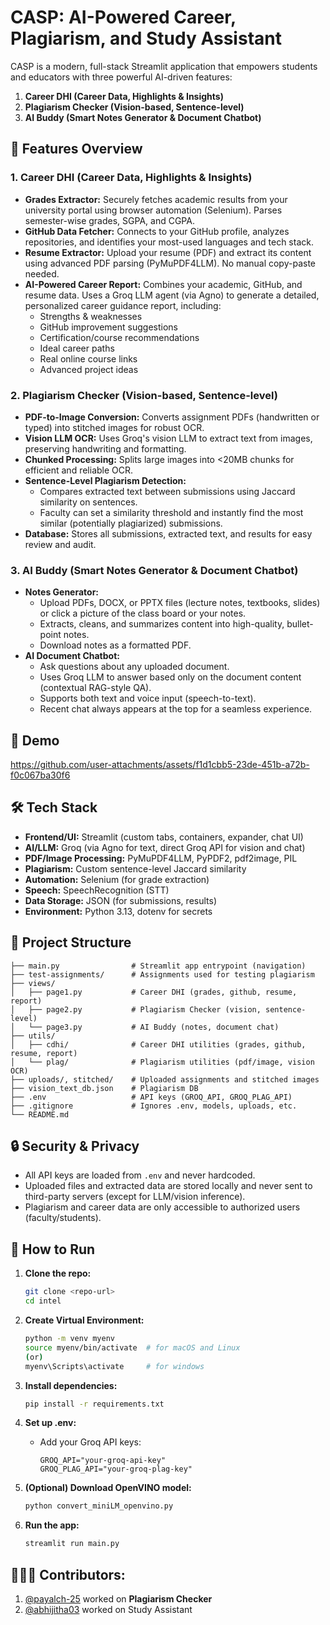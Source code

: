 # CASP: AI-Powered Career, Plagiarism, and Study Assistant

CASP is a modern, full-stack Streamlit application that empowers students and educators with three powerful AI-driven features:

1. **Career DHI (Career Data, Highlights & Insights)**
2. **Plagiarism Checker (Vision-based, Sentence-level)**
3. **AI Buddy (Smart Notes Generator & Document Chatbot)**

## 🚀 Features Overview

### 1. Career DHI (Career Data, Highlights & Insights)

- **Grades Extractor:** Securely fetches academic results from your university portal using browser automation (Selenium). Parses semester-wise grades, SGPA, and CGPA.
- **GitHub Data Fetcher:** Connects to your GitHub profile, analyzes repositories, and identifies your most-used languages and tech stack.
- **Resume Extractor:** Upload your resume (PDF) and extract its content using advanced PDF parsing (PyMuPDF4LLM). No manual copy-paste needed.
- **AI-Powered Career Report:** Combines your academic, GitHub, and resume data. Uses a Groq LLM agent (via Agno) to generate a detailed, personalized career guidance report, including:
  - Strengths & weaknesses
  - GitHub improvement suggestions
  - Certification/course recommendations
  - Ideal career paths
  - Real online course links
  - Advanced project ideas

### 2. Plagiarism Checker (Vision-based, Sentence-level)

- **PDF-to-Image Conversion:** Converts assignment PDFs (handwritten or typed) into stitched images for robust OCR.
- **Vision LLM OCR:** Uses Groq's vision LLM to extract text from images, preserving handwriting and formatting.
- **Chunked Processing:** Splits large images into <20MB chunks for efficient and reliable OCR.
- **Sentence-Level Plagiarism Detection:**
  - Compares extracted text between submissions using Jaccard similarity on sentences.
  - Faculty can set a similarity threshold and instantly find the most similar (potentially plagiarized) submissions.
- **Database:** Stores all submissions, extracted text, and results for easy review and audit.

### 3. AI Buddy (Smart Notes Generator & Document Chatbot)

- **Notes Generator:**
  - Upload PDFs, DOCX, or PPTX files (lecture notes, textbooks, slides) or click a picture of the class board or your notes.
  - Extracts, cleans, and summarizes content into high-quality, bullet-point notes.
  - Download notes as a formatted PDF.
- **AI Document Chatbot:**
  - Ask questions about any uploaded document.
  - Uses Groq LLM to answer based only on the document content (contextual RAG-style QA).
  - Supports both text and voice input (speech-to-text).
  - Recent chat always appears at the top for a seamless experience.

## 📼 Demo

https://github.com/user-attachments/assets/f1d1cbb5-23de-451b-a72b-f0c067ba30f6

## 🛠️ Tech Stack

- **Frontend/UI:** Streamlit (custom tabs, containers, expander, chat UI)
- **AI/LLM:** Groq (via Agno for text, direct Groq API for vision and chat)
- **PDF/Image Processing:** PyMuPDF4LLM, PyPDF2, pdf2image, PIL
- **Plagiarism:** Custom sentence-level Jaccard similarity
- **Automation:** Selenium (for grade extraction)
- **Speech:** SpeechRecognition (STT)
- **Data Storage:** JSON (for submissions, results)
- **Environment:** Python 3.13, dotenv for secrets

## 📂 Project Structure

```
├── main.py                # Streamlit app entrypoint (navigation)
├── test-assignments/      # Assignments used for testing plagiarism
├── views/
│   ├── page1.py           # Career DHI (grades, github, resume, report)
│   ├── page2.py           # Plagiarism Checker (vision, sentence-level)
│   └── page3.py           # AI Buddy (notes, document chat)
├── utils/
│   ├── cdhi/              # Career DHI utilities (grades, github, resume, report)
│   └── plag/              # Plagiarism utilities (pdf/image, vision OCR)
├── uploads/, stitched/    # Uploaded assignments and stitched images
├── vision_text_db.json    # Plagiarism DB
├── .env                   # API keys (GROQ_API, GROQ_PLAG_API)
├── .gitignore             # Ignores .env, models, uploads, etc.
└── README.md
```

## 🔒 Security & Privacy

- All API keys are loaded from `.env` and never hardcoded.
- Uploaded files and extracted data are stored locally and never sent to third-party servers (except for LLM/vision inference).
- Plagiarism and career data are only accessible to authorized users (faculty/students).

## 🚦 How to Run

1. **Clone the repo:**

   ```bash
   git clone <repo-url>
   cd intel
   ```

2. **Create Virtual Environment:**

   ```bash
   python -m venv myenv
   source myenv/bin/activate  # for macOS and Linux
   (or)
   myenv\Scripts\activate     # for windows

   ```

3. **Install dependencies:**
   ```bash
   pip install -r requirements.txt
   ```
4. **Set up .env:**
   - Add your Groq API keys:
     ```
     GROQ_API="your-groq-api-key"
     GROQ_PLAG_API="your-groq-plag-key"
     ```
5. **(Optional) Download OpenVINO model:**
   ```bash
   python convert_miniLM_openvino.py
   ```
6. **Run the app:**
   ```bash
   streamlit run main.py
   ```

## 👩🏻‍💻 Contributors:

1. [@payalch-25](https://github.com/payalch-25) worked on **Plagiarism Checker**
2. [@abhijitha03](https://github.com/abhijitha03) worked on Study Assistant
